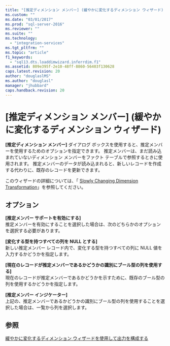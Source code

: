 ```yaml
---
title: "[推定ディメンション メンバー] (緩やかに変化するディメンション ウィザード) | Microsoft Docs"
ms.custom: ""
ms.date: "03/01/2017"
ms.prod: "sql-server-2016"
ms.reviewer: ""
ms.suite: ""
ms.technology: 
  - "integration-services"
ms.tgt_pltfrm: ""
ms.topic: "article"
f1_keywords: 
  - "sql13.dts.loaddimwizard.inferrdim.f1"
ms.assetid: 809e395f-2e10-48ff-8860-56403f130628
caps.latest.revision: 20
author: "douglaslMS"
ms.author: "douglasl"
manager: "jhubbard"
caps.handback.revision: 20
---
```

# [推定ディメンション メンバー] (緩やかに変化するディメンション ウィザード)
  **[推定ディメンション メンバー]** ダイアログ ボックスを使用すると、推定メンバーを使用するためのオプションを指定できます。 推定メンバーは、まだ読み込まれていないディメンション メンバーをファクト テーブルで参照するときに使用されます。 推定メンバーのデータが読み込まれると、新しいレコードを作成する代わりに、既存のレコードを更新できます。  
  
 このウィザードの詳細については、「 [Slowly Changing Dimension Transformation](../../../integration-services/data-flow/transformations/slowly-changing-dimension-transformation.md)」を参照してください。  
  
## オプション  
 **[推定メンバー サポートを有効にする]**  
 推定メンバーを有効にすることを選択した場合は、次のどちらかのオプションを選択する必要があります。  
  
 **[変化する型を持つすべての列を NULL とする]**  
 新しい推定メンバー レコード内で、変化する型を持つすべての列に NULL 値を入力するかどうかを指定します。  
  
 **[現在のレコードが推定メンバーであるかどうかの識別にブール型の列を使用する]**  
 現在のレコードが推定メンバーであるかどうかを示すために、既存のブール型の列を使用するかどうかを指定します。  
  
 **[推定メンバー インジケーター]**  
 上記の、推定メンバーであるかどうかの識別にブール型の列を使用することを選択した場合は、一覧から列を選択します。  
  
## 参照  
 [緩やかに変化するディメンション ウィザードを使用して出力を構成する](../../../integration-services/data-flow/transformations/configure-outputs-using-the-slowly-changing-dimension-wizard.md)  
  
  